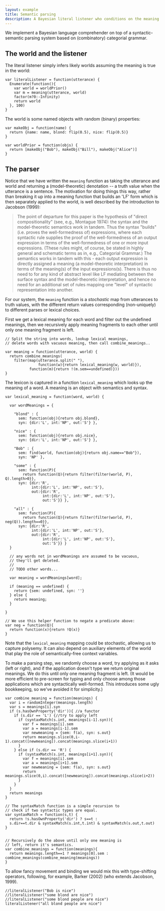 ```yaml
---
layout: example
title: Semantic parsing
description: A Bayesian literal listener who conditions on the meaning of a sentence. The meaning is computed by direct composition in a categorial grammar.
---
```


We implement a Bayesian language comprehender on top of a syntactic-semantic parsing system based on (combinatory) categorial grammar.

## The world and the listener

The literal listener simply infers likely worlds assuming the meaning is true in the world:

~~~
var literalListener = function(utterance) {
  Enumerate(function(){
    var world = worldPrior()
    var m = meaning(utterance, world)
    factor(m?0:-Infinity)
    return world
  }, 100)
}
~~~


The world is some named objects with random (binary) properties:

~~~
var makeObj = function(name) {
  return {name: name, blond: flip(0.5), nice: flip(0.5)}
}

var worldPrior = function(objs) {
  return [makeObj("Bob"), makeObj("Bill"), makeObj("Alice")]
}
~~~

## The parser

Notice that we have written the `meaning` function as taking the utterance and world and returning a (model-theoretic) denotation -- a truth value when the utterance is a sentence. The motivation for doing things this way, rather than breaking it up into a meaning function that builds an 'LF' form which is then separately applied to the world, is well described by the introduction to Jacobson (1999):


>The point of departure for this paper is the hypothesis of "direct compositionality"
(see, e.g., Montague 1974): the syntax and the model-theoretic semantics work in
tandem. Thus the syntax "builds" (i.e. proves the well-formedness of)
expressions, where each syntactic rule supplies the proof of the well-formedness of
an output expression in terms of the well-formedness of one or more input
expressions. (These rules might, of course, be stated in highly general and
schematic terms as in, e.g., Categorial Grammar.) The semantics works in tandem
with this - each output expression is directly assigned a meaning (a model-theoretic
interpretation) in terms of the meaning(s) of the input expressions(s). There is thus
no need to for any kind of abstract level like LF mediating between the surface
syntax and the model-theoretic interpretation, and hence no need for an additional
set of rules mapping one "level" of syntactic representation into another.



For our system, the `meaning` function is a *stochastic* map from utterances to truth values, with the different return values corresponding (non-uniquely) to different parses or lexical choices.

First we get a lexical meaning for each word and filter out the undefined meanings, then we recursively apply meaning fragments to each other until only one meaning fragment is left.

~~~
// Split the string into words, lookup lexical meanings, 
// delete words with vacuous meaning, then call combine_meanings..

var meaning = function(utterance, world) {
  return combine_meanings(
    filter(map(utterance.split(" "),
               function(w){return lexical_meaning(w, world)}),
           function(m){return !(m.sem==undefined)}))
}
~~~

The lexicon is captured in a function `lexical_meaning` which looks up the meaning of a word. A meaning is an object with semantics and syntax. 

~~~
var lexical_meaning = function(word, world) {

  var wordMeanings = {
    
    "blond" : {
      sem: function(obj){return obj.blond},
      syn: {dir:'L', int:'NP', out:'S'} },
    
    "nice" : {
      sem: function(obj){return obj.nice},
      syn: {dir:'L', int:'NP', out:'S'} },
    
    "Bob" : {
      sem: find(world, function(obj){return obj.name=="Bob"}),
      syn: 'NP' },
    
    "some" : {
      sem: function(P){
        return function(Q){return filter(filter(world, P), Q).length>0}},
      syn: {dir:'R',
            int:{dir:'L', int:'NP', out:'S'},
            out:{dir:'R',
                 int:{dir:'L', int:'NP', out:'S'},
                 out:'S'}} },  
    
    "all" : {
      sem: function(P){
        return function(Q){return filter(filter(world, P), neg(Q)).length==0}},
      syn: {dir:'R',
            int:{dir:'L', int:'NP', out:'S'},
            out:{dir:'R',
                 int:{dir:'L', int:'NP', out:'S'},
                 out:'S'}} }
  }
  
  // any words not in wordMeanings are assumed to be vacuous, 
  // they'll get deleted.
  //
  // TODO other words...  

  var meaning = wordMeanings[word];
  
  if (meaning == undefined) {
    return {sem: undefined, syn: ''}
  } else {
    return meaning;
  }
  
}

// We use this helper function to negate a predicate above:
var neg = function(Q){
  return function(x){return !Q(x)}
}
~~~

Note that the `lexical_meaning` mapping could be stochastic, allowing us to capture polysemy. It can also depend on auxiliary elements of the world that play the role of semantically-free context variables.

To make a parsing step, we randomly choose a word, try applying as it asks (left or right), and if the application doesn't type we return original meanings. We do this until only one meaning fragment is left.
(It would be more efficient to pre-screen for typing and only choose among those applications which are syntactically well-formed. This introduces some ugly bookkeeping, so we've avoided it for simplicity.)

~~~
var combine_meaning = function(meanings) {
  var i = randomInteger(meanings.length)
  var s = meanings[i].syn
  if (s.hasOwnProperty('dir')){ //a functor
    if (s.dir == 'L') {//try to apply left
      if (syntaxMatch(s.int, meanings[i-1].syn)){
        var f = meanings[i].sem
        var a = meanings[i-1].sem
        var newmeaning = {sem: f(a), syn: s.out}
        return meanings.slice(0,i-1).concat([newmeaning]).concat(meanings.slice(i+1))
      }
    } else if (s.dir == 'R') {
      if (syntaxMatch(s.int, meanings[i+1].syn)){
        var f = meanings[i].sem
        var a = meanings[i+1].sem
        var newmeaning = {sem: f(a), syn: s.out}
        return meanings.slice(0,i).concat([newmeaning]).concat(meanings.slice(i+2))
      }
    }
  }
  return meanings
}

// The syntaxMatch function is a simple recursion to 
// check if two syntactic types are equal.
var syntaxMatch = function(s,t) {
  return !s.hasOwnProperty('dir') ? s==t :
  s.dir==t.dir & syntaxMatch(s.int,t.int) & syntaxMatch(s.out,t.out)
}


// Recursively do the above until only one meaning is 
// left, return it's semantics.
var combine_meanings = function(meanings){
  return meanings.length==1 ? meanings[0].sem : combine_meanings(combine_meaning(meanings))
}
~~~

To allow fancy movement and binding we would mix this with type-shifting operators, following, for example, Barker (2002) (who extends Jacobson, 1999).


~~~
//literalListener("Bob is nice")
//literalListener("some blond are nice")
//literalListener("some blond people are nice")
literalListener("all blond people are nice")
~~~



